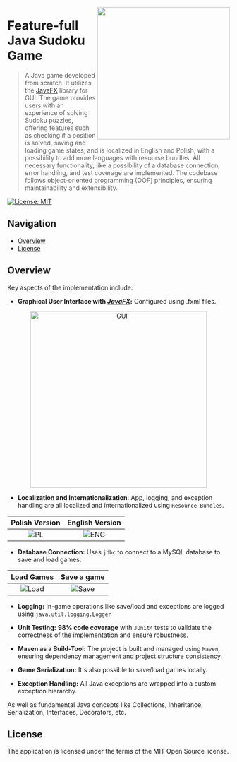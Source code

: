 <img src="https://github.com/a-vishniavetski/Java-SudokuFromScratch/assets/132013288/465ccd99-e6d1-4073-a5cb-94b0cbd88973" align="right" width="300"></img>


# Feature-full Java Sudoku Game
> A Java game developed from scratch. It utilizes the [JavaFX](https://github.com/openjdk/jfx) library for GUI. The game provides users with an experience of solving Sudoku puzzles, offering features such as checking if a position is solved, saving and loading game states, and is localized in English and Polish, with a possibility to add more languages with resourse bundles. All necessary functionality, like a possibility of a database connection, error handling, and test coverage are implemented. The codebase follows object-oriented programming (OOP) principles, ensuring maintainability and extensibility.

[![License: MIT](https://img.shields.io/badge/License-MIT-yellow.svg)](https://opensource.org/licenses/MIT)

## Navigation

- [Overview](#overview)
- [License](#license)

## Overview

Key aspects of the implementation include:

- **Graphical User Interface with [_JavaFX_](https://github.com/openjdk/jfx):** Configured using .fxml files.
<p align="center">
  <img src="https://github.com/a-vishniavetski/Java-SudokuFromScratch/assets/132013288/97a69bb9-b47b-4c85-9733-9db1f4bca375" alt="GUI" width="400">
</p>


- **Localization and Internationalization**: App, logging, and exception handling are all localized and internationalized using ```Resource Bundles```.

Polish Version            |  English Version
:-------------------------:|:-------------------------:
![PL](https://github.com/a-vishniavetski/Java-SudokuFromScratch/assets/132013288/19339f9a-c658-40cc-9fb9-c459d0dbd854)  |  ![ENG](https://github.com/a-vishniavetski/Java-SudokuFromScratch/assets/132013288/20ef4be0-1e69-4d48-878e-5478a89a1634)


- **Database Connection:** Uses ```jdbc``` to connect to a MySQL database to save and load games.

Load Games            |  Save a game
:-------------------------:|:-------------------------:
![Load](https://github.com/a-vishniavetski/Java-SudokuFromScratch/assets/132013288/577d7815-56d3-47c3-b990-c423e7e7619c) | ![Save](https://github.com/a-vishniavetski/Java-SudokuFromScratch/assets/132013288/fa333195-522b-4504-8cb7-0eec225c306a)

- **Logging:** In-game operations like save/load and exceptions are logged using ```java.util.logging.Logger```

- **Unit Testing:** **98% code coverage** with ```JUnit4``` tests to validate the correctness of the implementation and ensure robustness.

- **Maven as a Build-Tool:** The project is built and managed using ```Maven```, ensuring dependency management and project structure consistency.
  
- **Game Serialization:** It's also possible to save/load games locally.
  
- **Exception Handling:** All Java exceptions are wrapped into a custom exception hierarchy.
  
As well as fundamental Java concepts like Collections, Inheritance, Serialization, Interfaces, Decorators, etc.

## License
The application is licensed under the terms of the MIT Open Source license.
